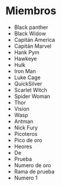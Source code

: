 # Miembros

* Black panther
* Black Widow
* Capitán America
* Capitán Marvel
* Hank Pym
* Hawkeye
* Hulk
* Iron Man
* Luke Cage
* QuickSilver
* Scarlet Witch
* Spider Woman
* Thor
* Vision
* Wasp
* Antman
* Nick Fury
* Picoteros
* Pico de oro
* Heores
* De
* Prueba
* Numero de oro
* Rama de prueba
* Numero 1
